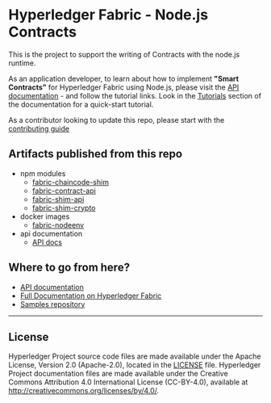 # Hyperledger Fabric - Node.js Contracts

This is the project to support the writing of Contracts with the node.js runtime. 

As an application developer, to learn about how to implement **"Smart Contracts"** for Hyperledger Fabric using Node.js, please visit the [API documentation](https://fabric-shim.github.io/) - and follow the tutorial links. Look in the [Tutorials](https://hyperledger-fabric.readthedocs.io/en/latest/tutorials.html) section of the documentation for a quick-start tutorial.

As a contributor looking to update this repo, please start with the [contributing guide](CONTRIBUTING.md)

## Artifacts published from this repo

- npm modules
    - [fabric-chaincode-shim](https://www.npmjs.com/package/fabric-chaincode-shim)
    - [fabric-contract-api](https://www.npmjs.com/package/fabric-contract-api)
    - [fabric-shim-api](https://www.npmjs.com/package/fabric-shim-api)
    - [fabric-shim-crypto](https://www.npmjs.com/package/fabric-shim-crypto)
- docker images
    - [fabric-nodeenv](https://hub.docker.com/r/hyperledger/fabric-nodeenv)
- api documentation
    - [API docs](https://fabric-shim.github.io/)    

## Where to go from here?

- [API documentation](https://fabric-shim.github.io/)
- [Full Documentation on Hyperledger Fabric](https://hyperledger-fabric.readthedocs.io/en/latest/)
- [Samples repository](https://github.com/hyperledger/fabric-samples)

---

## License <a name="license"></a>

Hyperledger Project source code files are made available under the Apache
License, Version 2.0 (Apache-2.0), located in the [LICENSE](LICENSE) file.
Hyperledger Project documentation files are made available under the Creative
Commons Attribution 4.0 International License (CC-BY-4.0), available at http://creativecommons.org/licenses/by/4.0/.
